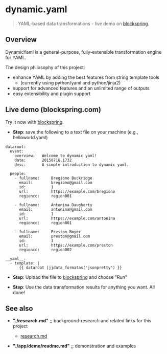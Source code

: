 # dynamic.yaml

> YAML-based data transformations - live demo on [blockspring](https://open.blockspring.com/dreftymac/2dc5183fbb912fc3c553fc14bbe15e43).

## Overview

DynamicYaml is a general-purpose, fully-extensible transformation engine for YAML.

The design philosophy of this project:

* enhance YAML by adding the best features from string template tools
    * (currently using python/yaml and python/jinja2)
* support for advanced features and an unlimited range of outputs
* easy extensibility and plugin support

## Live demo (blockspring.com)

Try it now with [blockspring](https://open.blockspring.com/dreftymac/2dc5183fbb912fc3c553fc14bbe15e43).

* **Step**: save the following to a text file on your machine (e.g., helloworld.yaml)
```
dataroot:
  event:
    overview:   Welcome to dynamic yaml!
    date:       20150716.1732
    desc:       A simple introduction to dynamic yaml.
    
  people:
    - fullname:     Bregiono Buckridge
      email:        bregiono@gmail.com
      id:           1
      url:          https://example.com/bregiono
      regioncc:     region001
      
    - fullname:     Antonina Daugherty
      email:        antonina@gmail.com
      id:           1
      url:          https://example.com/antonina
      regioncc:     region001
      
    - fullname:     Preston Boyer
      email:        preston@gmail.com
      id:           3
      url:          https://example.com/preston
      regioncc:     region002
    
__yaml__:
  - template: |
      {{ dataroot |jjdata_formatas('jsonpretty') }}
```

* **Step**: Upload the file to [blockspring](https://open.blockspring.com/dreftymac/2dc5183fbb912fc3c553fc14bbe15e43) and choose "Run"

* **Step**: Use the data transformation results for anything you want. All done!

## See also

* **"./research.md"** ;; background-research and related links for this project
    * [research.md](https://github.com/dreftymac/dynamic.yaml/blob/master/research.md)

* **"./app/demo/readme.md"** ;; demonstration and examples

    



